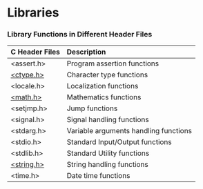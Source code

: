 # Libraries

### Library Functions in Different Header Files <a id="list"></a>

| C Header Files | Description |
| :--- | :--- |
| &lt;assert.h&gt; | Program assertion functions |
| [&lt;ctype.h&gt;](https://www.programiz.com/c-programming/library-function/ctype.h) | Character type functions |
| &lt;locale.h&gt; | Localization functions |
| [&lt;math.h&gt;](https://www.programiz.com/c-programming/library-function/math.h) | Mathematics functions |
| &lt;setjmp.h&gt; | Jump functions |
| &lt;signal.h&gt; | Signal handling functions |
| &lt;stdarg.h&gt; | Variable arguments handling functions |
| &lt;stdio.h&gt; | Standard Input/Output functions |
| &lt;stdlib.h&gt; | Standard Utility functions |
| [&lt;string.h&gt;](https://www.programiz.com/c-programming/library-function/string.h) | String handling functions |
| &lt;time.h&gt; | Date time functions |

